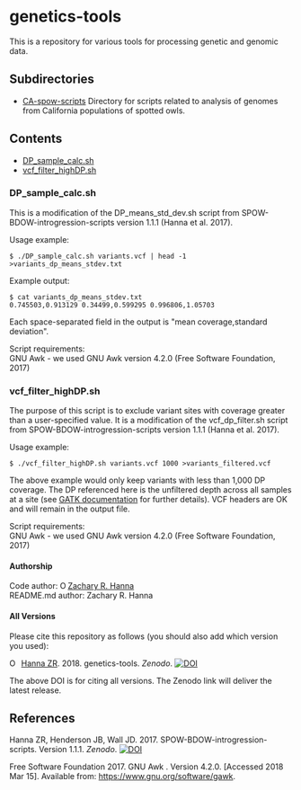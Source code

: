 # genetics-tools
This is a repository for various tools for processing genetic and genomic data.  

## Subdirectories
* [CA-spow-scripts](CA-spow-scripts)
Directory for scripts related to analysis of genomes from California populations of spotted owls.

## Contents
* [DP_sample_calc.sh](#dp\_sample\_calcsh)  
* [vcf_filter_highDP.sh](#vcf\_filter\_highdpsh)  

### DP_sample_calc.sh
This is a modification of the DP_means_std_dev.sh script from SPOW-BDOW-introgression-scripts version 1.1.1 (Hanna et al. 2017).  

Usage example:  
```
$ ./DP_sample_calc.sh variants.vcf | head -1 >variants_dp_means_stdev.txt  
```
Example output:
```
$ cat variants_dp_means_stdev.txt
0.745503,0.913129 0.34499,0.599295 0.996806,1.05703
```
Each space-separated field in the output is "mean coverage,standard deviation".  

Script requirements:  
GNU Awk - we used GNU Awk version 4.2.0 (Free Software Foundation, 2017)  

### vcf_filter_highDP.sh
The purpose of this script is to exclude variant sites with coverage greater than a user-specified value. It is a modification of the vcf_dp_filter.sh script from SPOW-BDOW-introgression-scripts version 1.1.1 (Hanna et al. 2017).  

Usage example:  
```
$ ./vcf_filter_highDP.sh variants.vcf 1000 >variants_filtered.vcf
```
The above example would only keep variants with less than 1,000 DP coverage. The DP referenced here is the unfiltered depth across all samples at a site (see [GATK documentation](https://software.broadinstitute.org/gatk/documentation/tooldocs/3.8-0/org_broadinstitute_gatk_tools_walkers_annotator_Coverage.php) for further details). VCF headers are OK and will remain in the output file.  

Script requirements:  
GNU Awk - we used GNU Awk version 4.2.0 (Free Software Foundation, 2017)  

#### Authorship
Code author: <a href="https://orcid.org/0000-0002-0210-7261" target="orcid.widget" rel="noopener noreferrer" style="vertical-align:top;"><img src="https://orcid.org/sites/default/files/images/orcid_16x16.png" style="width:1em;margin-right:.5em," alt="ORCID iD icon">Zachary R. Hanna</a>  
README.md author: Zachary R. Hanna  

#### All Versions

Please cite this repository as follows (you should also add which version you used):  

<a href="https://orcid.org/0000-0002-0210-7261" target="orcid.widget" rel="noopener noreferrer" style="vertical-align:top;"><img src="https://orcid.org/sites/default/files/images/orcid_16x16.png" style="width:1em;margin-right:.5em;" alt="ORCID iD icon">Hanna ZR</a>. 2018. genetics-tools. *Zenodo*. [![DOI](https://zenodo.org/badge/DOI/10.5281/zenodo.1215825.svg)](https://doi.org/10.5281/zenodo.1215825)  

The above DOI is for citing all versions. The Zenodo link will deliver the latest release.  

## References
Hanna ZR, Henderson JB, Wall JD. 2017. SPOW-BDOW-introgression-scripts. Version 1.1.1. *Zenodo*. [![DOI](https://zenodo.org/badge/DOI/10.5281/zenodo.1065056.svg)](https://doi.org/10.5281/zenodo.1065056)  

Free Software Foundation 2017. GNU Awk . Version 4.2.0. [Accessed 2018 Mar 15]. Available from: https://www.gnu.org/software/gawk.  
